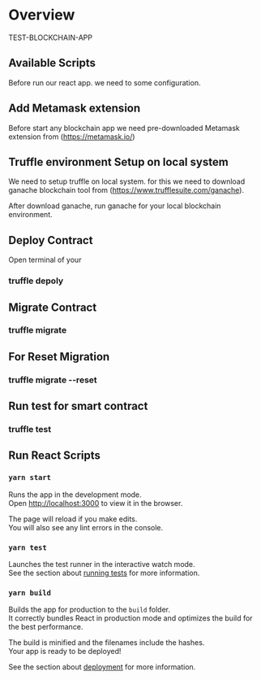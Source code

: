 # Overview
TEST-BLOCKCHAIN-APP

## Available Scripts

Before run our react app. we need to some configuration.

## Add Metamask extension
Before start any blockchain app we need pre-downloaded Metamask extension from (https://metamask.io/)



##  Truffle environment Setup on local system

We need to setup truffle on local system. for this we need to download ganache blockchain tool from (https://www.trufflesuite.com/ganache).

After download ganache, run ganache for your local blockchain environment.

## Deploy Contract
Open terminal of your

### truffle depoly

## Migrate Contract

### truffle migrate

## For Reset Migration

### truffle migrate --reset

## Run test for smart contract 

### truffle test


## Run React Scripts

### `yarn start`

Runs the app in the development mode.\
Open [http://localhost:3000](http://localhost:3000) to view it in the browser.

The page will reload if you make edits.\
You will also see any lint errors in the console.

### `yarn test`

Launches the test runner in the interactive watch mode.\
See the section about [running tests](https://facebook.github.io/create-react-app/docs/running-tests) for more information.

### `yarn build`

Builds the app for production to the `build` folder.\
It correctly bundles React in production mode and optimizes the build for the best performance.

The build is minified and the filenames include the hashes.\
Your app is ready to be deployed!

See the section about [deployment](https://facebook.github.io/create-react-app/docs/deployment) for more information.

